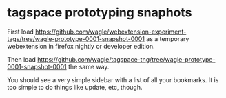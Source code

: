 # tagspace prototyping snaphots

First load
https://github.com/wagle/webextension-experiment-tags/tree/wagle-prototype-0001-snapshot-0001
as a temporary webextension in firefox nightly or developer edition.

Then load
https://github.com/wagle/tagspace-tng/tree/wagle-prototype-0001-snapshot-0001
the same way.

You should see a very simple sidebar with a list of all your bookmarks.  It
is too simple to do things like update, etc, though.
